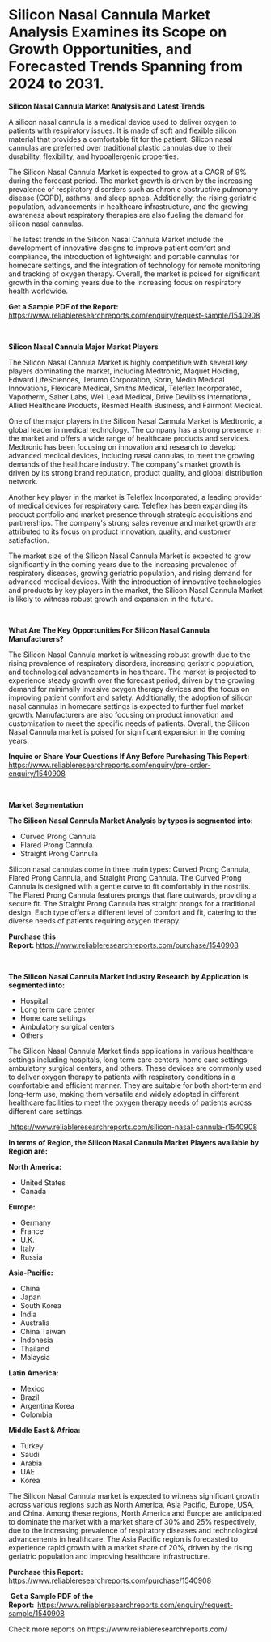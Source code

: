 <p><h1>Silicon Nasal Cannula Market Analysis Examines its Scope on Growth Opportunities, and Forecasted Trends Spanning from 2024 to 2031.</h1></p><p><strong>Silicon Nasal Cannula Market Analysis and Latest Trends</strong></p>
<p><p>A silicon nasal cannula is a medical device used to deliver oxygen to patients with respiratory issues. It is made of soft and flexible silicon material that provides a comfortable fit for the patient. Silicon nasal cannulas are preferred over traditional plastic cannulas due to their durability, flexibility, and hypoallergenic properties.</p><p>The Silicon Nasal Cannula Market is expected to grow at a CAGR of 9% during the forecast period. The market growth is driven by the increasing prevalence of respiratory disorders such as chronic obstructive pulmonary disease (COPD), asthma, and sleep apnea. Additionally, the rising geriatric population, advancements in healthcare infrastructure, and the growing awareness about respiratory therapies are also fueling the demand for silicon nasal cannulas.</p><p>The latest trends in the Silicon Nasal Cannula Market include the development of innovative designs to improve patient comfort and compliance, the introduction of lightweight and portable cannulas for homecare settings, and the integration of technology for remote monitoring and tracking of oxygen therapy. Overall, the market is poised for significant growth in the coming years due to the increasing focus on respiratory health worldwide.</p></p>
<p><strong>Get a Sample PDF of the Report:&nbsp;</strong> <a href="https://www.reliableresearchreports.com/enquiry/request-sample/1540908">https://www.reliableresearchreports.com/enquiry/request-sample/1540908</a></p>
<p>&nbsp;</p>
<p><strong>Silicon Nasal Cannula Major Market Players</strong></p>
<p><p>The Silicon Nasal Cannula Market is highly competitive with several key players dominating the market, including Medtronic, Maquet Holding, Edward LifeSciences, Terumo Corporation, Sorin, Medin Medical Innovations, Flexicare Medical, Smiths Medical, Teleflex Incorporated, Vapotherm, Salter Labs, Well Lead Medical, Drive Devilbiss International, Allied Healthcare Products, Resmed Health Business, and Fairmont Medical.</p><p>One of the major players in the Silicon Nasal Cannula Market is Medtronic, a global leader in medical technology. The company has a strong presence in the market and offers a wide range of healthcare products and services. Medtronic has been focusing on innovation and research to develop advanced medical devices, including nasal cannulas, to meet the growing demands of the healthcare industry. The company's market growth is driven by its strong brand reputation, product quality, and global distribution network.</p><p>Another key player in the market is Teleflex Incorporated, a leading provider of medical devices for respiratory care. Teleflex has been expanding its product portfolio and market presence through strategic acquisitions and partnerships. The company's strong sales revenue and market growth are attributed to its focus on product innovation, quality, and customer satisfaction.</p><p>The market size of the Silicon Nasal Cannula Market is expected to grow significantly in the coming years due to the increasing prevalence of respiratory diseases, growing geriatric population, and rising demand for advanced medical devices. With the introduction of innovative technologies and products by key players in the market, the Silicon Nasal Cannula Market is likely to witness robust growth and expansion in the future.</p></p>
<p>&nbsp;</p>
<p><strong>What Are The Key Opportunities For Silicon Nasal Cannula Manufacturers?</strong></p>
<p><p>The Silicon Nasal Cannula market is witnessing robust growth due to the rising prevalence of respiratory disorders, increasing geriatric population, and technological advancements in healthcare. The market is projected to experience steady growth over the forecast period, driven by the growing demand for minimally invasive oxygen therapy devices and the focus on improving patient comfort and safety. Additionally, the adoption of silicon nasal cannulas in homecare settings is expected to further fuel market growth. Manufacturers are also focusing on product innovation and customization to meet the specific needs of patients. Overall, the Silicon Nasal Cannula market is poised for significant expansion in the coming years.</p></p>
<p><strong>Inquire or Share Your Questions If Any Before Purchasing This Report:</strong> <a href="https://www.reliableresearchreports.com/enquiry/pre-order-enquiry/1540908">https://www.reliableresearchreports.com/enquiry/pre-order-enquiry/1540908</a></p>
<p>&nbsp;</p>
<p><strong>Market Segmentation</strong></p>
<p><strong>The Silicon Nasal Cannula Market Analysis by types is segmented into:</strong></p>
<p><ul><li>Curved Prong Cannula</li><li>Flared Prong Cannula</li><li>Straight Prong Cannula</li></ul></p>
<p><p>Silicon nasal cannulas come in three main types: Curved Prong Cannula, Flared Prong Cannula, and Straight Prong Cannula. The Curved Prong Cannula is designed with a gentle curve to fit comfortably in the nostrils. The Flared Prong Cannula features prongs that flare outwards, providing a secure fit. The Straight Prong Cannula has straight prongs for a traditional design. Each type offers a different level of comfort and fit, catering to the diverse needs of patients requiring oxygen therapy.</p></p>
<p><strong>Purchase this Report:&nbsp;</strong><a href="https://www.reliableresearchreports.com/purchase/1540908">https://www.reliableresearchreports.com/purchase/1540908</a></p>
<p>&nbsp;</p>
<p><strong>The Silicon Nasal Cannula Market Industry Research by Application is segmented into:</strong></p>
<p><ul><li>Hospital</li><li>Long term care center</li><li>Home care settings</li><li>Ambulatory surgical centers</li><li>Others</li></ul></p>
<p><p>The Silicon Nasal Cannula Market finds applications in various healthcare settings including hospitals, long term care centers, home care settings, ambulatory surgical centers, and others. These devices are commonly used to deliver oxygen therapy to patients with respiratory conditions in a comfortable and efficient manner. They are suitable for both short-term and long-term use, making them versatile and widely adopted in different healthcare facilities to meet the oxygen therapy needs of patients across different care settings.</p></p>
<p><a href="https://www.reliableresearchreports.com/silicon-nasal-cannula-r1540908">&nbsp;https://www.reliableresearchreports.com/silicon-nasal-cannula-r1540908</a></p>
<p><strong>In terms of Region, the Silicon Nasal Cannula Market Players available by Region are:</strong></p>
<p>
    <p> <strong> North America: </strong>
        <ul>
            <li>United States</li>
            <li>Canada</li>
        </ul>
        </p> 
    <p> <strong> Europe: </strong>
        <ul>
            <li>Germany</li>
            <li>France</li>
            <li>U.K.</li>
            <li>Italy</li>
            <li>Russia</li>
        </ul>
        </p> 
    <p> <strong> Asia-Pacific: </strong>
        <ul>
            <li>China</li>
            <li>Japan</li>
            <li>South Korea</li>
            <li>India</li>
            <li>Australia</li>
            <li>China Taiwan</li>
            <li>Indonesia</li>
            <li>Thailand</li>
            <li>Malaysia</li>
        </ul>
        </p> 
    <p> <strong> Latin America: </strong>
        <ul>
            <li>Mexico</li>
            <li>Brazil</li>
            <li>Argentina Korea</li>
            <li>Colombia</li>
        </ul>
        </p> 
    <p> <strong> Middle East & Africa: </strong>
        <ul>
            <li>Turkey</li>
            <li>Saudi</li>
            <li>Arabia</li>
            <li>UAE</li>
            <li>Korea</li>
        </ul>
    </p>
    </p>
<p><p>The Silicon Nasal Cannula market is expected to witness significant growth across various regions such as North America, Asia Pacific, Europe, USA, and China. Among these regions, North America and Europe are anticipated to dominate the market with a market share of 30% and 25% respectively, due to the increasing prevalence of respiratory diseases and technological advancements in healthcare. The Asia Pacific region is forecasted to experience rapid growth with a market share of 20%, driven by the rising geriatric population and improving healthcare infrastructure.</p></p>
<p><strong>Purchase this Report: </strong><a href="https://www.reliableresearchreports.com/purchase/1540908">https://www.reliableresearchreports.com/purchase/1540908</a></p>
<p>&nbsp;<strong>Get a Sample PDF of the Report:&nbsp;&nbsp;</strong><a href="https://www.reliableresearchreports.com/enquiry/request-sample/1540908">https://www.reliableresearchreports.com/enquiry/request-sample/1540908</a></p>
<p><strong></strong></p>
<p>Check more reports on https://www.reliableresearchreports.com/</p>
